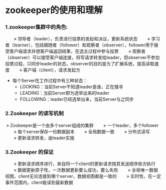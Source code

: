 # zookeeper的使用和理解

### 1.zookeeper集群中的角色:
　　» 领导者（leader），负责进行投票的发起和决议，更新系统状态
　　» 学习者（learner），包括跟随者（follower）和观察者（observer），follower用于接受客户端请求并想客户端返回结果，在选主过程中参与投票
　　» 观察者（observer）可以接受客户端连接，将写请求转发给leader，但observer不参加投票过程，只同步leader的状态，observer的目的是为了扩展系统，提高读取速度
　　» 客户端（client），请求发起方

- 每个Server在工作过程中有三种状态：
  - LOOKING：当前Server不知道leader是谁，正在搜寻
  - LEADING：当前Server即为选举出来的leader　　
  - FOLLOWING：leader已经选举出来，当前Server与之同步

### 2.Zookeeper 的读写机制

​	» Zookeeper是一个由多个server组成的集群
　　» 一个leader，多个follower
　　» 每个server保存一份数据副本
　　» 全局数据一致
　　» 分布式读写
　　» 更新请求转发，由leader实施
### 3.Zookeeper 的保证　
　　» 更新请求顺序进行，来自同一个client的更新请求按其发送顺序依次执行
　　» 数据更新原子性，一次数据更新要么成功，要么失败
　　» 全局唯一数据视图，client无论连接到哪个server，数据视图都是一致的
　　» 实时性，在一定事件范围内，client能读到最新数据
